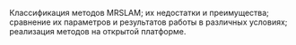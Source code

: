Классификация методов MRSLAM; их недостатки и преимущества; сравнение их параметров и результатов работы в различных условиях; реализация методов на открытой платформе.